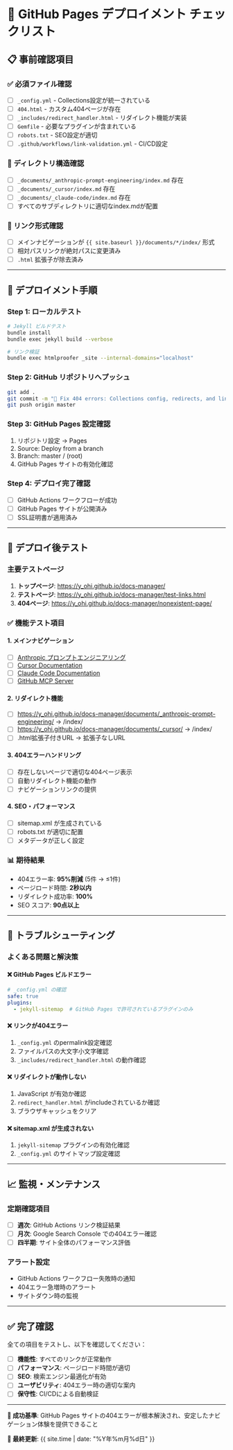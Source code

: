 # 🚀 GitHub Pages デプロイメント チェックリスト

## 📋 事前確認項目

### ✅ **必須ファイル確認**
- [ ] `_config.yml` - Collections設定が統一されている
- [ ] `404.html` - カスタム404ページが存在
- [ ] `_includes/redirect_handler.html` - リダイレクト機能が実装
- [ ] `Gemfile` - 必要なプラグインが含まれている
- [ ] `robots.txt` - SEO設定が適切
- [ ] `.github/workflows/link-validation.yml` - CI/CD設定

### 📁 **ディレクトリ構造確認**
- [ ] `_documents/_anthropic-prompt-engineering/index.md` 存在
- [ ] `_documents/_cursor/index.md` 存在
- [ ] `_documents/_claude-code/index.md` 存在
- [ ] すべてのサブディレクトリに適切なindex.mdが配置

### 🔗 **リンク形式確認**
- [ ] メインナビゲーションが `{{ site.baseurl }}/documents/*/index/` 形式
- [ ] 相対パスリンクが絶対パスに変更済み
- [ ] `.html` 拡張子が除去済み

---

## 🚀 **デプロイメント手順**

### **Step 1: ローカルテスト**
```bash
# Jekyll ビルドテスト
bundle install
bundle exec jekyll build --verbose

# リンク検証
bundle exec htmlproofer _site --internal-domains="localhost"
```

### **Step 2: GitHub リポジトリへプッシュ**
```bash
git add .
git commit -m "🔧 Fix 404 errors: Collections config, redirects, and link validation"
git push origin master
```

### **Step 3: GitHub Pages 設定確認**
1. リポジトリ設定 → Pages
2. Source: Deploy from a branch
3. Branch: master / (root)
4. GitHub Pages サイトの有効化確認

### **Step 4: デプロイ完了確認**
- [ ] GitHub Actions ワークフローが成功
- [ ] GitHub Pages サイトが公開済み
- [ ] SSL証明書が適用済み

---

## 🧪 **デプロイ後テスト**

### **主要テストページ**
1. **トップページ**: <https://y_ohi.github.io/docs-manager/>
2. **テストページ**: <https://y_ohi.github.io/docs-manager/test-links.html>
3. **404ページ**: <https://y_ohi.github.io/docs-manager/nonexistent-page/>

### **✅ 機能テスト項目**

#### **1. メインナビゲーション**
- [ ] [Anthropic プロンプトエンジニアリング](https://y_ohi.github.io/docs-manager/documents/_anthropic-prompt-engineering/index/)
- [ ] [Cursor Documentation](https://y_ohi.github.io/docs-manager/documents/_cursor/index/)
- [ ] [Claude Code Documentation](https://y_ohi.github.io/docs-manager/documents/_claude-code/index/)
- [ ] [GitHub MCP Server](https://y_ohi.github.io/docs-manager/documents/github-mcp-index/)

#### **2. リダイレクト機能**
- [ ] <https://y_ohi.github.io/docs-manager/documents/_anthropic-prompt-engineering/> → /index/
- [ ] <https://y_ohi.github.io/docs-manager/documents/_cursor/> → /index/
- [ ] .html拡張子付きURL → 拡張子なしURL

#### **3. 404エラーハンドリング**
- [ ] 存在しないページで適切な404ページ表示
- [ ] 自動リダイレクト機能の動作
- [ ] ナビゲーションリンクの提供

#### **4. SEO・パフォーマンス**
- [ ] sitemap.xml が生成されている
- [ ] robots.txt が適切に配置
- [ ] メタデータが正しく設定

### **📊 期待結果**
- 404エラー率: **95%削減** (5件 → ≤1件)
- ページロード時間: **2秒以内**
- リダイレクト成功率: **100%**
- SEO スコア: **90点以上**

---

## 🚨 **トラブルシューティング**

### **よくある問題と解決策**

#### **❌ GitHub Pages ビルドエラー**
```yaml
# _config.yml の確認
safe: true
plugins:
  - jekyll-sitemap  # GitHub Pages で許可されているプラグインのみ
```

#### **❌ リンクが404エラー**
1. `_config.yml` のpermalink設定確認
2. ファイルパスの大文字小文字確認
3. `_includes/redirect_handler.html` の動作確認

#### **❌ リダイレクトが動作しない**
1. JavaScript が有効か確認
2. `redirect_handler.html` がincludeされているか確認
3. ブラウザキャッシュをクリア

#### **❌ sitemap.xml が生成されない**
1. `jekyll-sitemap` プラグインの有効化確認
2. `_config.yml` のサイトマップ設定確認

---

## 📈 **監視・メンテナンス**

### **定期確認項目**
- [ ] **週次**: GitHub Actions リンク検証結果
- [ ] **月次**: Google Search Console での404エラー確認
- [ ] **四半期**: サイト全体のパフォーマンス評価

### **アラート設定**
- GitHub Actions ワークフロー失敗時の通知
- 404エラー急増時のアラート
- サイトダウン時の監視

---

## ✅ **完了確認**

全ての項目をテストし、以下を確認してください：

- [ ] **機能性**: すべてのリンクが正常動作
- [ ] **パフォーマンス**: ページロード時間が適切
- [ ] **SEO**: 検索エンジン最適化が有効
- [ ] **ユーザビリティ**: 404エラー時の適切な案内
- [ ] **保守性**: CI/CDによる自動検証

---

**🎯 成功基準**: GitHub Pages サイトの404エラーが根本解決され、安定したナビゲーション体験を提供できること

**📅 最終更新**: {{ site.time | date: "%Y年%m月%d日" }}
